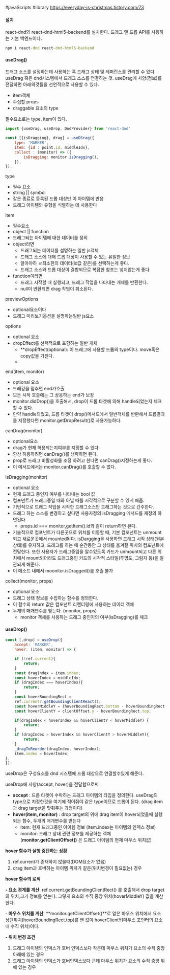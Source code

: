 #javaScripts  #library 
https://everyday-is-christmas.tistory.com/73
#### 설치
react-dnd와 react-dnd-html5-backend를 설치한다.
드래그 앤 드롭 API를 사용하는 기본 백엔드이다.
```cmd
npm i react-dnd react-dnd-html5-backend
```

#### useDrag()
드래그 소스를 설정하는데 사용하는 훅
드래그 상태 및 레퍼런스를 관리할 수 있다.
useDrag 훅은 dnd시스템에서 드래그 소스를 연결하는 것.
useDrag에 사양(정보)를 전달하면 아래의것들을 선언적으로 사용할 수 있다.

- item객체
- 수집할 props
- draggable 요소의  type

필수요소로는 type, item이 있다.
```jsx
import {useDrag, useDrop, DndProvider} from 'react-dnd'

const [{isDragging}, drag] = useDSrag({
	type: 'MARKER',
	item: {id : point.id, middleIdx},
	collect : (monitor) => ({
		isDragging: monitor.isDragging(),
	}),
});
```

type 
- 필수 요소
- string || symbol
- 같은 종료로 등록된 드롭 대상만 이 아이템에 반응
- 드래그 아이템의 유형을 식별하는 데 사용한다


item
- 필수요소
- object || function
- 드래그되는 아이템에 대한 데이터를 정의
- object라면
	- 드래그되는 데이터를 설명하는 일반 js객체
	- 드래그 소스에 대해 드롭 대상이 사용할 수 있는 유일한 정보
	- 알아야하 ㄹ최소한의 데이터(id값 같은)를 선택하는게 좋다.
	- 드래그 소스와 드롭 대상이 결합되므로 복잡한 참조는 넣지않는게 좋다. 
- function이라면
	- 드래그 시작할 때 실행되고, 드래그 작업을 나타내는 개체를 반환한다.
	- null이 반환되면 drag 작업이 취소된다.

previewOptions
- optional요소이다
- 드래그 미리보기옵션을 설명하는일반 js요소

options
- optional 요소
- dropEffect를 선택적으로 포함하는 일반 개체
	- **dropEffect(optional): 이 드래그에 사용할 드롭의 type이다. move혹은 copy값을 가진다.
	- 

end(item, monitor)
- optional 요소
- 드래깅을 멈추면 end가호출
- 모든 시작 호출에는 그 상응하는 end가 보장
- monitor.didDrop()을 호출해서, drop이 드롭 타겟에 의해 handle되었는지 체크할 수 있다.
- 만약 handle되었고, 드롭 타겟이 drop()메서드에서 일반객체를 반환해서 드롭결과를 지정했다면 monitor.getDropResult()로 사용가능하다.


canDrag(monitor)
- optional요소
- drag가 현재 허용되는지여부를 지정할 수 있다. 
- 항상 허용하려면 canDrag()를 생략하면 된다.
- prop로 드래그 비활성화를 조정 하려고 한다면 canDrag()지정하는게 좋다.
- 이 메서드에서는 monitor.canDrag()를 호출할 수 없다.


IsDragging(monitor)
- optional 요소
- 현재 드래그 중인지 여부를 나타내는 bool 값
- 컴포넌트가 드래그중일 때와 아닐 때를 시각적으로 구분할 수 있게 해줌.
- 기번적으로 드래그 작업을 시작한 드래그소스만 드래그하는 것으로 간주한다.
- 드래그 하는 소스를 변경하고 싶다면 사용자정의 isDragging 메서드를 재정의 하면된다.
	- props.id === monitor,getItem().id와 같이 return하면 된다.
- 기술적으로 컴포넌트가 다른곳으로 위치를 이동할 때, 기본 컴포넌트는 unmount되고 새로운곳에서 mounted된다. isDargging을 사용하면 드래그 시작 상태(원본 상태)를 유지하고, 드래그를 하는 매 순간동안 그 상태를 옮겨질 위치의 컴포넌트에 전달한다. 또한 사용자가 드래그중임을 알수있도록 카드가 unmount되고 다른 위치에서 mount되더라도 드래그중인 카드의 시각적 스타일(투명도, 그림자 등)을 일관되게 해준다.
- 이 메소드 내에서 moonitor.isDragged()를 호출 불가

collect(monitor, props)
- optional 요소
- 드래그 상태 정보를 수집하는 함수를 정의한다.
- 이 함수의 return 값은 컴포넌트 리랜더링에 사용하는 데이터 객체
- 두개의 매개변수를 받는다. (monitor, props)
	- monitor 객체를 사용하는 드래그 중인지의 여부(isDragging)를 체크

#### useDrop()
```jsx
const [,drop] = useDrop({
	accept: 'MARKER',
	hover: (item, monitor) => {

	if (!ref.current){
		return;
	}
	const dragIndex = item.index;
	const hoverIndex = middleIdx;
	if (dragIndex === hoverIndex){
		return;
	}
	const hoverBoundingRect = 
	ref.current?.getBoundingClientReact();
	const hoverMiddleY = (hoverBoundingRect.bottom - hoverBoundingRect.top) / 2;
	const hoverClientY = clientOffset.y - hoverBoundingRect.top;

	if(dragIndex < hoverIndex && hoverClientY < hoverMiddleY) {
		return;
	}
	if (dragIndex > hoverIndex && hoverClientY > hoverMiddleY){
		return;
	}
	_dragToReorder(dragIndex, hoverIndex);
	item.index = hoverIndex;
},
});
```

useDrop은 구성요소를 dnd 시스템에 드롭 대상으로 연결할수있게 해준다.

useDrop에 사양(accept, hover)을 전달함으로써

- **accept** : 드롭 타겟이 수락하는 드래그 아이템의 타입을 정의한다. useDrag의 type으로 지정한것을 여기에 적어줘야 같은 type이므로 드롭이 된다. (drag item과 drag target을 맞춰주는 과정이다)
- **hover(item, monitor)** : drop target의 위에 drag item이 hover되었을때 실행되는 함수, 두개의 매개변수를 받는다
    - item: 현재 드래그중인 아이템 정보 (item.index는 아이템의 인덱스 정보)
    - monitor: 드래그 상태 관련 정보를 제공하는 객체(**monitor.getClientOffset()** 은 드래그 아이템의 현재 마우스 위치값)


 **hover 함수가 실행 중단하는 상황**

1. ref.current가 존재하지 않을때(DOM요소가 없음)
2. drag item과 호버하는 아이템 위치가 같은(위치변경이 필요없는) 경우



 **hover 함수의 로직**

**- 요소 경계를 계산**: ref.current.getBoundingClientRect() 를 호출해서 drop target의 위치,크기 정보를 얻는다. 그렇게 요소의 수직 중앙 위치(hoverMiddleY) 값을 계산한다.

**- 마우스 위치를 계산**: **monitor.getClientOffset()**로 얻은 마우스 위치에서 요소 상단위치(hoverBoundingRect.top)를 뺀 값이 hoverClientY(마우스 포인터의 요소 내 수직 위치)이다.

**- 위치 변경 조건**

1. 드래그 아이템의 인덱스가 호버 인덱스보다 작은데 마우스 위치가 요소의 수직 중앙 아래에 있는 경우
2. 드래그 아이템의 인덱스가 호버인덱스보다 큰데 마우스 위치가 요소의 수직 중앙 위에 있는 경우